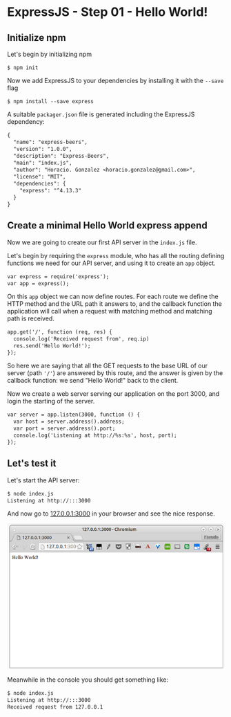 # ExpressJS - Step 01 - Hello World!


## Initialize npm

Let's begin by initializing npm

    $ npm init

Now we add ExpressJS to your dependencies by installing it with the `--save` flag

    $ npm install --save express

A suitable `packager.json` file is generated including the ExpressJS dependency:

    {
      "name": "express-beers",
      "version": "1.0.0",
      "description": "Express-Beers",
      "main": "index.js",
      "author": "Horacio. Gonzalez <horacio.gonzalez@gmail.com>",
      "license": "MIT",
      "dependencies": {
        "express": "^4.13.3"
      }
    }

## Create a minimal Hello World express append

Now we are going to create our first API server in the `index.js` file.

Let's begin by requiring the `express` module, who has all the routing defining functions we need for our API server,
and using it to create an `app` object.

    var express = require('express');
    var app = express();

On this `app` object we can now define routes. For each route we define the HTTP method and the URL path it answers to, and the callback function the application will call when a request with matching method and matching path is received.

    app.get('/', function (req, res) {
      console.log('Received request from', req.ip)
      res.send('Hello World!');
    });

So here we are saying that all the GET requests to the base URL of our server (path `'/'`) are answered by this route, and the answer is given by the callback function: we send "Hello World!" back to the client.

Now we create a web server serving our application on the port 3000, and login the starting of the server.

    var server = app.listen(3000, function () {
      var host = server.address().address;
      var port = server.address().port;
      console.log('Listening at http://%s:%s', host, port);
    });



## Let's test it

Let's start the API server:

    $ node index.js
    Listening at http://:::3000

And now go to [127.0.0.1:3000](http://127.0.0.1:3000) in your browser and see the nice response.

![Hello World!](/assets/step-01-helloworld.png)

Meanwhile in the console you should get something like:

    $ node index.js
    Listening at http://:::3000
    Received request from 127.0.0.1
